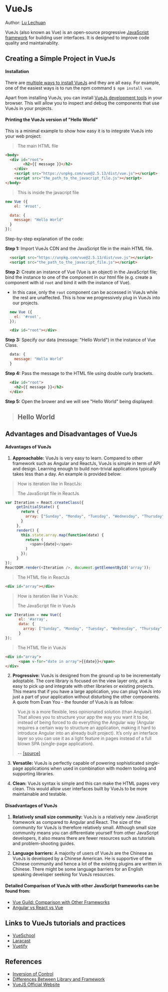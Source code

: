 # VueJs

Author: [Lu Lechuan](https://github.com/LuLechuan)

VueJs (also known as Vue) is an open-source progressive [JavaScript framework](https://en.wikipedia.org/wiki/JavaScript_framework) for building user interfaces. It is designed to improve code quality and maintainablity.

## Creating a Simple Project in VueJs

#### Installation

There are [multiple ways to install VueJs](https://vuejs.org/v2/guide/installation.html) and they are all easy. For example, one of the easiest ways is to run the npm command `$ npm install vue`.

Apart from installing VueJs, you can install [VueJs development tools](https://github.com/vuejs/vue-devtools#vue-devtools) in your browser. This will allow you to inspect and debug the components that use VueJs in your projects.

#### Printing the VueJs version of "Hello World"

 This is a minimal example to show how easy it is to integrate VueJs into your web project:
> The main HTML file
>
```HTML
<body>
  <div id="root">
		<h2>{{ message }}</h2>
	</div>
	<script src="https://unpkg.com/vue@2.5.13/dist/vue.js"></script>
	<script src="the_path_to_the_javacript_file.js"></script>
</body>
```
> This is inside the javacript file
>
```js
new Vue ({
	el: '#root',

  data: {
    message: "Hello World"
  }
});
```

Step-by-step explanation of the code:

<b>Step 1:</b> Import VueJs CDN and the JavaScript file in the main HTML file.
```HTML
  <script src="https://unpkg.com/vue@2.5.13/dist/vue.js"></script>
  <script src="the_path_to_the_javacript_file.js"></script>
```

<b>Step 2:</b> Create an instance of Vue (Vue is an object) in the JavaScript file; bind the instance to one of the component in our html file (e.g. create a component with id `root` and bind it with the instance of Vue).
  - In this case, only the `root` component can be accessed in VueJs while the rest are unaffected. This is how we progressively plug in VueJs into our projects.

```js
  new Vue ({
  	el: '#root',
  });
```
```HTML
  <div id="root"></div>
```

<b>Step 3:</b> Specify our data (message: "Hello World") in the instance of Vue Class.
```js
  data: {
    message: "Hello World"
  }
```

<b>Step 4:</b> Pass the message to the HTML file using double curly brackets.
```HTML
  <div id="root">
    <h2>{{ message }}</h2>
  </div>
```

<b>Step 5:</b> Open the brower and we will see "Hello World" being displayed:
> <h2>Hello World</h2>

## Advantages and Disadvantages of VueJs

#### Advantages of VueJs

1. <b>Approachable:</b>
VueJs is very easy to learn. Compared to other framework such as Angular and ReactJs, VueJs is simple in term of API and design. Learning enough to build non-trivial applications typically takes less than a day. An example is provided below:
> How is iteration like in ReactJs:<br/>
>
> The JavaScript file in ReactJs
>
```js
var Iteration = React.createClass({
     getInitialState() {
       return {
         array: ["Sunday", "Monday", "Tuesday", "Wednesday", "Thursday", "Friday", "Saturday"]
       }
     },
     render() {
       this.state.array.map(function(date) {
         return (
           <span>{date}</span>
         )
       });
     }
});
ReactDOM.render(<Iteration />, document.getElementById('array'));
```
> The HTML file in ReactJs
>
```html
<div id="array"></div>
```
>  How is iteration like in VueJs:
>
> The JavaScript file in VueJs
>
```js
var Iteration = new Vue({
      el: '#array',
      data: {
        array: ["Sunday", "Monday", "Tuesday", "Wednesday", "Thursday", "Friday", "Saturday"]
      }
});
```
> The HTML file in VueJs
>
```html
<div id="array">
      <span v-for="date in array">{{date}}</span>
</div>
```

2. <b>Progressive:</b>
VueJs is designed from the ground up to be incrementally adoptable. The core library is focused on the view layer only, and is easy to pick up and integrate with other libraries or existing projects. This means that if you have a large application, you can plug VueJs into just a part of your application without disturbing the other components. A quote from Evan You - the founder of VueJs is as follow:
> Vue.js is a more flexible, less opinionated solution (than Angular). That allows you to structure your app the way you want it to be, instead of being forced to do everything the Angular way (Angular requires a certain way to structure an application, making it hard to introduce Angular into an already built project). It’s only an interface layer so you can use it as a light feature in pages instead of a full blown SPA (single-page application).
>
> -- [[source]](https://www.valuecoders.com/blog/technology-and-apps/vue-js-comparison-angular-react/)

3. <b>Versatile:</b>
VueJs is perfectly capable of powering sophisticated single-page applications when used in combination with modern tooling and supporting libraries.

4. <b>Clean:</b>
VueJs syntax is simple and this can make the HTML pages very clean. This would allow user interfaces built by VueJs to be more maintainable and testable.

#### Disadvantages of VueJs

1. <b>Relatively small size community:</b>
VueJs is a relatively new JavaScript framework as compared to Angular and React. The size of the community for VueJs is therefore relatively small. Although small size community means you can differentiate yourself from other JavaScript developers, it also means there are fewer resources such as tutorials and problem-shooting guides.

2. <b>Language barriers:</b>
A majority of users of VueJs are the Chinese as VueJs is developed by a Chinese American. He is supportive of the Chinese community and hence a lot of the existing plugins are written in Chinese. There might be some language barriers for an English speaking developer seeking for VueJs resources.

#### Detailed Comparison of VueJs with other JavaScript frameworks can be found from:
- [Vue Guild: Comparison with Other Frameworks](https://vuejs.org/v2/guide/comparison.html)
- [Angular vs React vs Vue](https://medium.com/unicorn-supplies/angular-vs-react-vs-vue-a-2017-comparison-c5c52d620176)

## Links to VueJs tutorials and practices

- [VueSchool](https://vuejs.org/)
- [Laracast](https://laracasts.com/series/learn-vue-2-step-by-step)
- [Vuetify](https://vuetifyjs.com/zh-Hans/)

## References

- [Inversion of Control](http://martinfowler.com/bliki/InversionOfControl.html)
- [Differences Between Library and Framework](http://www.c-sharpcorner.com/UploadFile/a85b23/framework-vs-library/)
- [VueJS Official Website](https://vuejs.org/)
